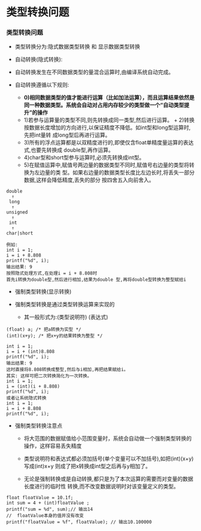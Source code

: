 # 类型转换问题

### 类型转换问题
- 类型转换分为:隐式数据类型转换 和 显示数据类型转换

- 自动转换(隐式转换):
- 自动转换发生在不同数据类型的量混合运算时,由编译系统自动完成。
- 自动转换遵循以下规则:
    + **0)相同数据类型的值才能进行运算（比如加法运算），而且运算结果依然是同一种数据类型。系统会自动对占用内存较少的类型做一个“自动类型提升”的操作**
    + 1)若参与运算量的类型不同,则先转换成同一类型,然后进行运算。      + 2)转换按数据长度增加的方向进行,以保证精度不降低。如int型和long型运算时,先把int量转 成long型后再进行运算。
    + 3)所有的浮点运算都是以双精度进行的,即使仅含float单精度量运算的表达式,也要先转换成 double型,再作运算。
    + 4)char型和short型参与运算时,必须先转换成int型。
    + 5)在赋值运算中,赋值号两边量的数据类型不同时,赋值号右边量的类型将转换为左边量的类 型。如果右边量的数据类型长度比左边长时,将丢失一部分数据,这样会降低精度,丢失的部分 按四舍五入向前舍入。

```
double
  ↑
 long
  ↑
unsigned
  ↑
 int
  ↑
char|short
```

```
例如:
int i = 1;
i = i + 8.808
printf("%d", i);
输出结果: 9
按照隐式处理方式,在处理i = i + 8.808时
首先i转换为double型,然后进行相加,结果为double 型,再将double型转换为整型赋给i
```

- 强制类型转换(显示转换)

- 强制类型转换是通过类型转换运算来实现的

    + 其一般形式为:(类型说明符) (表达式)
```
(float) a; /* 把a转换为实型 */
(int)(x+y); /* 把x+y的结果转换为整型 */
```

```
int i = 1;
i = i + (int)8.808
printf("%d", i);
输出结果: 9
这时直接将8.808转换成整型,然后与i相加,再把结果赋给i。
其实: 这样可把二次转换简化为一次转换。
int i = 1;
i = (int)(i + 8.808)
printf("%d", i);
或者让系统隐式转换
int i = 1;
i = i + 8.808
printf("%d", i);
```

- 强制类型转换注意点

    + 将大范围的数据赋值给小范围变量时，系统会自动做一个强制类型转换的操作，这样容易丢失精度

    + 类型说明符和表达式都必须加括号(单个变量可以不加括号),如把(int)(x+y)写成(int)x+y 则成了把x转换成int型之后再与y相加了。

    + 无论是强制转换或是自动转换,都只是为了本次运算的需要而对变量的数据长度进行的临时性 转换,而不改变数据说明时对该变量定义的类型。

```
float floatValue = 10.1f;
int sum = 4 + (int)floatValue ;
printf("sum = %d", sum);// 输出14
//  floatValue本身的值并没有改变
printf("floatValue = %f", floatValue); // 输出10.100000
```
